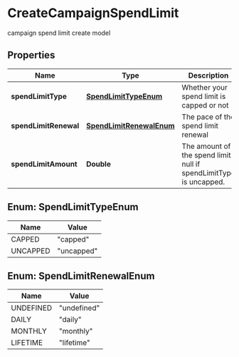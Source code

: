 

# CreateCampaignSpendLimit

campaign spend limit create model

## Properties

Name | Type | Description | Notes
------------ | ------------- | ------------- | -------------
**spendLimitType** | [**SpendLimitTypeEnum**](#SpendLimitTypeEnum) | Whether your spend limit is capped or not |  [optional]
**spendLimitRenewal** | [**SpendLimitRenewalEnum**](#SpendLimitRenewalEnum) | The pace of the spend limit renewal |  [optional]
**spendLimitAmount** | **Double** | The amount of the spend limit. null if spendLimitType is uncapped. |  [optional]



## Enum: SpendLimitTypeEnum

Name | Value
---- | -----
CAPPED | &quot;capped&quot;
UNCAPPED | &quot;uncapped&quot;



## Enum: SpendLimitRenewalEnum

Name | Value
---- | -----
UNDEFINED | &quot;undefined&quot;
DAILY | &quot;daily&quot;
MONTHLY | &quot;monthly&quot;
LIFETIME | &quot;lifetime&quot;




